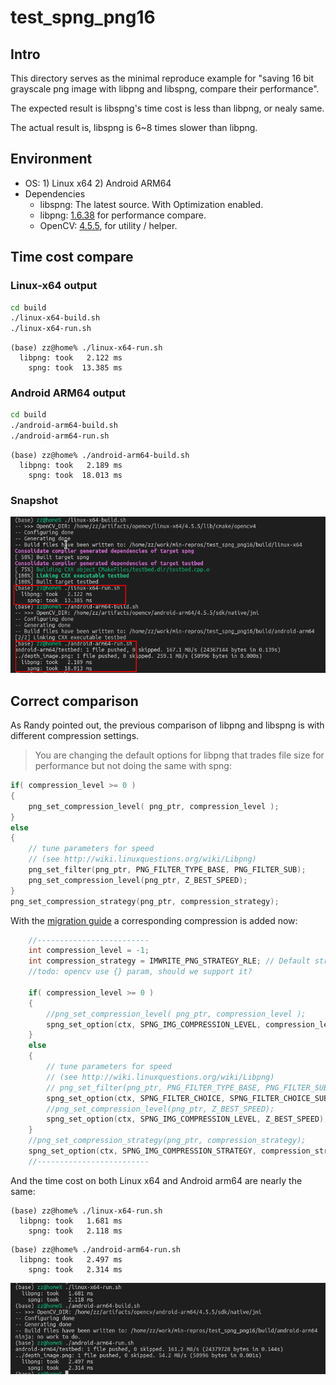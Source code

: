 # test_spng_png16

## Intro
This directory serves as the minimal reproduce example for "saving 16 bit grayscale png image with libpng and libspng, compare their performance".

The expected result is libspng's time cost is less than libpng, or nealy same.

The actual result is, libspng is 6~8 times slower than libpng.

## Environment
- OS: 1) Linux x64  2) Android ARM64
- Dependencies
    - libspng: The latest source. With Optimization enabled.
    - libpng: [1.6.38](https://github.com/glennrp/libpng) for performance compare.
    - OpenCV: [4.5.5](https://github.com/opencv/opencv/releases/tag/4.5.5), for utility / helper.


## Time cost compare
### Linux-x64 output
```bash
cd build
./linux-x64-build.sh
./linux-x64-run.sh
```

```
(base) zz@home% ./linux-x64-run.sh 
  libpng: took   2.122 ms
    spng: took  13.385 ms
```

### Android ARM64 output
```bash
cd build
./android-arm64-build.sh
./android-arm64-run.sh
```

```
(base) zz@home% ./android-arm64-build.sh 
  libpng: took   2.189 ms
    spng: took  18.013 ms
```

### Snapshot
![](libpng_spng_timecost_compare.png)

## Correct comparison
As Randy pointed out, the previous comparison of libpng and libspng is with different compression settings.

> You are changing the default options for libpng that trades file size for performance but not doing the same with spng:
```c++
if( compression_level >= 0 )
{
    png_set_compression_level( png_ptr, compression_level );
}
else
{
    // tune parameters for speed
    // (see http://wiki.linuxquestions.org/wiki/Libpng)
    png_set_filter(png_ptr, PNG_FILTER_TYPE_BASE, PNG_FILTER_SUB);
    png_set_compression_level(png_ptr, Z_BEST_SPEED);
}
png_set_compression_strategy(png_ptr, compression_strategy);
```

With the [migration guide](https://libspng.org/docs/migrate-libpng/#encoder-configuration) a corresponding compression is added now:
```c++
    //-------------------------
    int compression_level = -1;
    int compression_strategy = IMWRITE_PNG_STRATEGY_RLE; // Default strategy
    //todo: opencv use {} param, should we support it?

    if( compression_level >= 0 )
    {
        //png_set_compression_level( png_ptr, compression_level );
        spng_set_option(ctx, SPNG_IMG_COMPRESSION_LEVEL, compression_level);
    }
    else
    {
        // tune parameters for speed
        // (see http://wiki.linuxquestions.org/wiki/Libpng)
        // png_set_filter(png_ptr, PNG_FILTER_TYPE_BASE, PNG_FILTER_SUB);
        spng_set_option(ctx, SPNG_FILTER_CHOICE, SPNG_FILTER_CHOICE_SUB);
        //png_set_compression_level(png_ptr, Z_BEST_SPEED);
        spng_set_option(ctx, SPNG_IMG_COMPRESSION_LEVEL, Z_BEST_SPEED);
    }
    //png_set_compression_strategy(png_ptr, compression_strategy);
    spng_set_option(ctx, SPNG_IMG_COMPRESSION_STRATEGY, compression_strategy);
    //-------------------------
```

And the time cost on both Linux x64 and Android arm64 are nearly the same:

```
(base) zz@home% ./linux-x64-run.sh  
  libpng: took   1.681 ms
    spng: took   2.118 ms
```
```
(base) zz@home% ./android-arm64-run.sh  
  libpng: took   2.497 ms
    spng: took   2.314 ms
```

![](libpng_spng_timecost_compare_same_compression.png)